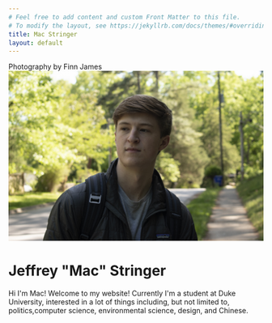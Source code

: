 ```yaml
---
# Feel free to add content and custom Front Matter to this file.
# To modify the layout, see https://jekyllrb.com/docs/themes/#overriding-theme-defaults
title: Mac Stringer
layout: default
---
```



<div class="flex-container">
  <div class="padder">
    <div class="tooltip">
      <span class="tooltiptext"> Photography by Finn James </span>
      <div class="image-cropper">
          <img src="pics/me.jpg" alt="Me" class="profile-pic">
      </div>
    </div>
  </div>
  <div class="padder">
    <h1> Jeffrey "Mac" Stringer </h1>
    <div class="textSizer1"> <p>
    Hi I'm Mac! Welcome to my website! Currently I'm a student at Duke University, interested in a lot of things including, but not limited to, politics,computer science, environmental science, design, and Chinese.
    </p>
    </div>
  </div>

</div>